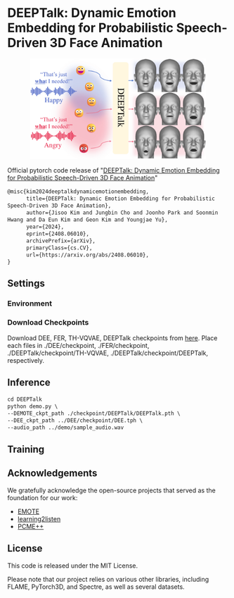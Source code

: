 # DEEPTalk: Dynamic Emotion Embedding for Probabilistic Speech-Driven 3D Face Animation

<p align="center">
  <img src="./demo/teaser_final.png" alt="alt text" width="400">
</p>


Official pytorch code release of "[DEEPTalk: Dynamic Emotion Embedding for Probabilistic Speech-Driven 3D Face Animation](https://arxiv.org/abs/2408.06010)"

```
@misc{kim2024deeptalkdynamicemotionembedding,
      title={DEEPTalk: Dynamic Emotion Embedding for Probabilistic Speech-Driven 3D Face Animation}, 
      author={Jisoo Kim and Jungbin Cho and Joonho Park and Soonmin Hwang and Da Eun Kim and Geon Kim and Youngjae Yu},
      year={2024},
      eprint={2408.06010},
      archivePrefix={arXiv},
      primaryClass={cs.CV},
      url={https://arxiv.org/abs/2408.06010}, 
}
```
## Settings
### Environment


### Download Checkpoints
Download DEE, FER, TH-VQVAE, DEEPTalk checkpoints from [here](https://drive.google.com/drive/u/0/folders/1vmgJCvAq96C83eU4JuUFooubL-y7Py44).
Place each files in ./DEE/checkpoint, ./FER/checkpoint, ./DEEPTalk/checkpoint/TH-VQVAE, ./DEEPTalk/checkpoint/DEEPTalk, respectively. 

## Inference
```
cd DEEPTalk
python demo.py \
--DEMOTE_ckpt_path ./checkpoint/DEEPTalk/DEEPTalk.pth \
--DEE_ckpt_path ../DEE/checkpoint/DEE.tph \
--audio_path ../demo/sample_audio.wav

```
## Training



## Acknowledgements
We gratefully acknowledge the open-source projects that served as the foundation for our work:

- [EMOTE](https://github.com/radekd91/inferno)
- [learning2listen](https://github.com/evonneng/learning2listen)
- [PCME++](https://github.com/naver-ai/pcmepp)

## License
This code is released under the MIT License.

Please note that our project relies on various other libraries, including FLAME, PyTorch3D, and Spectre, as well as several datasets.
